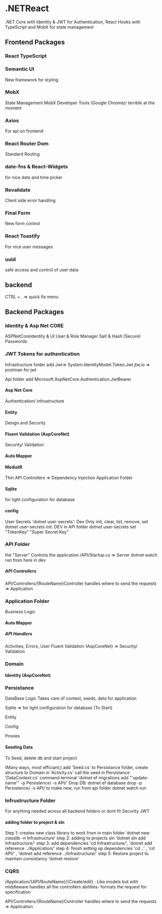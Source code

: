 # .NETReact
.NET Core with Identity & JWT for Authentication, React Hooks with TypeScript and MobX for state management 


## Frontend Packages

### React TypeScript

### Semantic UI
New framework for styling

### MobX
State Management 
MobX Developer Tools (Google Chrome)/ terrible at the moment

### Axios
For api on frontend

### React Router Dom
Standard Routing

### date-fns & React-Widgets
for nice date and time picker

### Revalidate
Client side error handling

### Final Form
New form control

### React Toastify
For nice user messages

### uuid
safe access and control of user data



## backend 
CTRL + . => quick fix menu

## Backend Packages

### Identity & Asp Net CORE 
ASPNetCoreIdentity & UI
User & Role Manager
Salt & Hash (Secure) Passwords

### JWT Tokens for authentication
Infrastructure folder add Jwt=> System.IdentityModel.Token.Jwt
jtw.io => postman for jwt

Api folder add Microsoft.AspNetCore.Authentication.JwtBearer


#### Asp Net Core
Authentication/ infrustructure 

#### Entity
Design and Security

#### Fluent Validation (AspCoreNet)
Security/ Validation

#### Auto Mapper 

#### MediatR
Thin API Controllers => Dependency Injection
Application Folder

#### Sqlite
for light configuration for database

#### config
User Secrets 'dotnet user-secrets': Dev Only
init, clear, list, remove, set
dotnet user-secrets init: DEV in APi folder
dotnet user-secrets set "TokenKey" "Super Secret Key"

### API Folder
the "Server"
Controls the application
/API/Startup.cs => Server
dotnet watch run from here in dev

##### API Controllers

API/Controllers/{RouteName}Controller 
handles where to send the requests => Application


### Application Folder
Business Logic

#### Auto Mapper 

##### API Handlers 
Activities, Errors, User
Fluent Validation (AspCoreNet) => Security/ Validation

### Domain

#### Identity (AspCoreNet)

### Persistance 
DataBase Logic
Takes care of context, seeds, data for application 

Sqlite => for light configuration for database (To Start)

Entity

Config

Proxies

#### Seeding Data

To Seed, delete db and start project

(Many ways, most efficiant;)
add 'Seed.cs' to Persistance folder, 
create structure to Domain in 'Activity.cs'
call the seed in Persistance 'DataContext.cs'
command terminal 'dotnet ef migrations add "'update-name'" -p Persistence/ -s API/'
Drop DB: dotnet ef database drop -p Persistence/ -s API/
to make new, run from api folder dotnet watch run

### Infrustructure Folder
For anything needed across all backend folders or dont fit
Security JWT

#### adding folder to project & sln
Step 1: creates new class library to work from in main folder
'dotnet new classlib -n Infrastructure'
step 2: adding to projects sln
'dotnet sln add Infrastructure/'
step 3: add dependencies 
'cd Infrastructure/', 'dotnet add reference ../Application/'
step 4: finish setting up dependencies
'cd ..' , 'cd API/' , 'dotnet add reference ../Infrastructure/'
step 5: Restore project to maintain consistancy
'dotnet restore'
<!-- create inferphase and classes so we can use in project -->

### CQRS
/Application/{API/RouteName}/{Create/edit} : Like models but with middleware
handles all the controllers abilities- formats the request for specification

API/Controllers/{RouteName}Controller 
handles where to send the requests => Application




